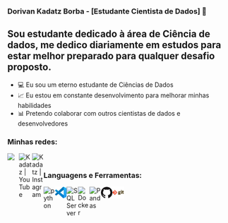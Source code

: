 ### Dorivan Kadatz Borba - [Estudante Cientista de Dados] 👋

## Sou estudante dedicado à área de Ciência de dados, me dedico diariamente em estudos para estar melhor preparado para qualquer desafio proposto.

- 💻 Eu sou um eterno estudante de Ciências de Dados
- 📈 Eu estou em constante desenvolvimento para melhorar minhas habilidades
- 📊 Pretendo colaborar com outros cientistas de dados e desenvolvedores

### Minhas redes:

[<img align="left"  width="26px" src="https://cdn.jsdelivr.net/npm/simple-icons@3.4.0/icons/linkedin.svg" />](https://www.linkedin.com/in/datascience-dorivan/)

[<img align="left" alt="Kadatz | YouTube" width="30px" src="https://1.bp.blogspot.com/-zPnHKpUdViY/X0OzA6pRnXI/AAAAAAAAAQM/LZQbELfm9BQK6nIkju-1t4KqMVxcPkRdQCLcBGAsYHQ/s1912/logo%2Byt%2Byogiancreative1.png" />](https://www.youtube.com/channel/UCdiC_le9fLGy3Fj09NL0rzA)

[<img align="left" alt="Kadatz | Instagram" width="26px" src="https://th.bing.com/th/id/R.6e7857e574c2957ad3b3d59933f2d469?rik=FlXeK7AjRF5bSQ&pid=ImgRaw&r=0" />](https://www.instagram.com/dorivan_kadatz/)


<br />

### Languagens e Ferramentas:

<img align="left" alt="python" width="26px" src="https://cdn3.iconfinder.com/data/icons/logos-and-brands-adobe/512/267_Python-512.png" />

<img align="left" alt="visual studio code" width="26px" src="https://raw.githubusercontent.com/github/explore/80688e429a7d4ef2fca1e82350fe8e3517d3494d/topics/visual-studio-code/visual-studio-code.png" />

<img align="left" alt="SQLServer" width="26px" src="https://img.icons8.com/color/2x/microsoft-sql-server.png" />

<img align="left" alt="Docker" width="26px" src="https://th.bing.com/th/id/R.f56174382f698556d4d63de4d8c70e48?rik=7TNZh0Qu7rB3qg&riu=http%3a%2f%2flogos-download.com%2fwp-content%2fuploads%2f2016%2f09%2fDocker_logo.png&ehk=3bIEk6kEfOfkM%2fXL3vD30cFCffWkz%2fhymoTC2pq9GVU%3d&risl=&pid=ImgRaw&r=0" />

<img align="left" alt="Pandas" width="26px" src="https://cdn.jsdelivr.net/npm/simple-icons@3.4.0/icons/pandas.svg" />

<img align="left" alt="GitHub" width="26px" src="https://raw.githubusercontent.com/github/explore/78df643247d429f6cc873026c0622819ad797942/topics/github/github.png" />

<img align="left" alt="Git" width="26px" src="https://raw.githubusercontent.com/github/explore/80688e429a7d4ef2fca1e82350fe8e3517d3494d/topics/git/git.png" />



<br />
<br />
